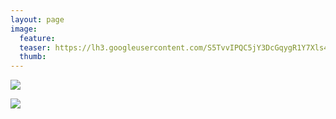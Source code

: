 ```yaml
---
layout: page
image:
  feature:
  teaser: https://lh3.googleusercontent.com/S5TvvIPQC5jY3DcGqygR1Y7Xls4rL0_sFEfm8RKBaLw=w245-h163-no
  thumb:
---
```


![](https://lh3.googleusercontent.com/WIU67bEWzH5O3MmNNBTERy0SrNsVDmXdF8p7gKH1fcY=w800)

![](https://lh3.googleusercontent.com/kkTdbglIcfXDdiylfkXmUfUc_bbZi5BkyllIn7s6fy8=w800)
